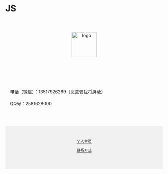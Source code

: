 <html lang="zh-CN"><head>
    <meta charset="utf-8">
    <meta name="viewport" content="width=device-width, initial-scale=1">
    <h1>JS</h1>
  </head>
  <body style="margin: 0;">
	  <div style="https://mrxiejinsho.github.io/logo/
      background-color: #f1f1f1;
      text-align: center;
      padding: 40px;
      ">
      <img alt="logo" src="https://cdn-community.codemao.cn/47/community/d2ViXzEwMDFfODEyNDI2MV84MTI0MjYxXzE2NTkyNzE3NTUwNThfY2Q2YzBjMGQ.png" width="80px" height="80px">
    </div>
	  <div style="
      max-width: 760px;
      margin: 30px auto;
      padding: 15px;
      line-height: 1.7;
    ">
      <p>电话（微信）：13517926269（恶意骚扰将屏蔽）</p>
      <p>QQ号：2581628000</p>
    </div>
	  <div style="
      background-color: #f1f1f1;
      text-align: center;
      padding: 40px;
      font-size: 12px;
      ">
      <a href="https://mrxiejinsho.github.io/Mr.Xie-JinSho/">个人主页<p></p>
    </a>
      <a href="https://mrxiejinsho.github.io/Mr.Xie-JinSho/Ways">联系方式<p></p>
    </a></div>
</body></html>
